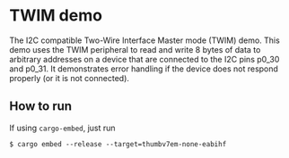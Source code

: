 # TWIM demo

The I2C compatible Two-Wire Interface Master mode (TWIM) demo. This demo uses the TWIM peripheral to read and write 8 bytes of data to arbitrary addresses on a device that are connected to the I2C pins p0_30 and p0_31. It demonstrates error handling if the device does not respond properly (or it is not connected).

## How to run 

If using `cargo-embed`, just run

```console
$ cargo embed --release --target=thumbv7em-none-eabihf
```